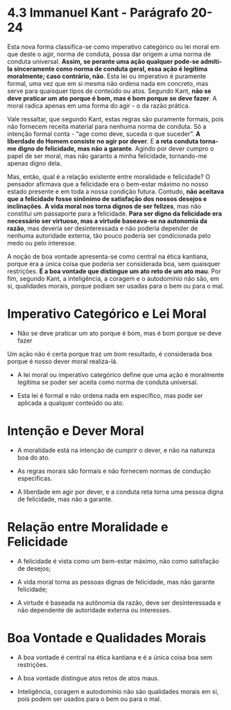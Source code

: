 # 4.3 Immanuel Kant - Parágrafo 20-24

Esta nova forma classifica-se como imperativo categórico ou lei moral em que deste o agir, norma de conduta, possa dar origem a uma norma de conduta universal. **Assim, se perante uma ação qualquer pode-se admiti-la sinceramente como norma de conduta geral, essa ação é legítima moralmente; caso contrário, não**. Esta lei ou imperativo é puramente formal, uma vez que em si mesma não ordena nada em concreto, mas serve para quaisquer tipos de conteúdo ou atos. Segundo Kant, **não se deve praticar um ato porque é bom, mas é bom porque se deve fazer**. A moral radica apenas em uma forma do agir - o da razão prática.

Vale ressaltar, que segundo Kant, estas regras são puramente formais, pois não fornecem receita material para nenhuma norma de conduta. Só a intenção formal conta - “age como deve, suceda o que suceder”. **A liberdade do Homem consiste no agir por dever**. E **a reta conduta torna-me digno de felicidade, mas não a garante**. Agindo por dever cumpro o papel de ser moral, mas não garanto a minha felicidade, tornando-me apenas digno dela.

Mas, então, qual é a relação existente entre moralidade e felicidade? O pensador afirmava que a felicidade era o bem-estar máximo no nosso estado presente e em toda a nossa condição futura. Contudo, **não aceitava que a felicidade fosse sinônimo de satisfação dos nossos desejos e inclinações**. **A vida moral nos torna dignos de ser felizes**, mas não constitui um passaporte para a felicidade. **Para ser digno da felicidade era necessário ser virtuoso, mas a virtude baseava-se na autonomia da razão**, mas deveria ser desinteressada e não poderia depender de nenhuma autoridade externa, tão pouco poderia ser condicionada pelo medo ou pelo interesse.

A noção de boa vontade apresenta-se como central na ética kantiana, porque era a única coisa que poderia ser considerada boa, sem quaisquer restrições. **É a boa vontade que distingue um ato reto de um ato mau**. Por fim, segundo Kant, a inteligência, a coragem e o autodomínio não são, em si, qualidades morais, porque podiam ser usadas para o bem ou para o mal.

# Imperativo Categórico e Lei Moral

- Não se deve praticar um ato porque é bom, mas é bom porque se deve fazer
  
Um ação não é certa porque traz um bom resultado, é considerada boa porque é nosso dever moral realiza-lá.
  
- A lei moral ou imperativo categórico define que uma ação é moralmente legítima se poder ser aceita como norma de conduta universal.
  
- Esta lei é formal e não ordena nada em específico, mas pode ser aplicada a qualquer conteúdo ou ato.

# Intenção e Dever Moral

- A moralidade está na intenção de cumprir o dever, e não na natureza boa do ato.
  
- As regras morais são formais e não fornecem normas de condução específicas.
  
- A liberdade em agir por dever, e a conduta reta torna uma pessoa digna de felicidade, mas não a garante.

# Relação entre Moralidade e Felicidade

- A felicidade é vista como um bem-estar máximo, não como satisfação de desejos;
  
- A vida moral torna as pessoas dignas de felicidade, mas não garante felicidade;
  
- A virtude é baseada na autônomia da razão, deve ser desinteressada e não dependente de autoridade externa ou interesses.
  
# Boa Vontade e Qualidades Morais

- A boa vontade é central na ética kantiana e é a única coisa boa sem restrições.

- A boa vontade distingue atos retos de atos maus. 

- Inteligência, coragem e autodomínio não são qualidades morais em si, pois podem ser usados para o bem ou para o mal.